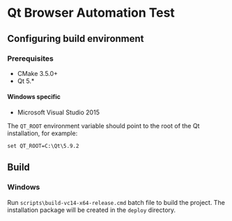 # Qt Browser Automation Test

## Configuring build environment

### Prerequisites

* CMake 3.5.0+
* Qt 5.*

#### Windows specific

* Microsoft Visual Studio 2015

The `QT_ROOT` environment variable should point to the root of the Qt installation, for example:

```
set QT_ROOT=C:\Qt\5.9.2
```

## Build

### Windows

Run `scripts\build-vc14-x64-release.cmd` batch file to build the project. The installation package will be created in the `deploy` directory.
